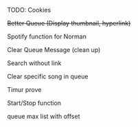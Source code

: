 TODO:
Cookies

~~Better Queue (Display thumbnail, hyperlink)~~

Spotify function for Norman

Clear Queue Message (clean up)

Search without link

Clear specific song in queue

Timur prove

Start/Stop function

queue max list with offset
